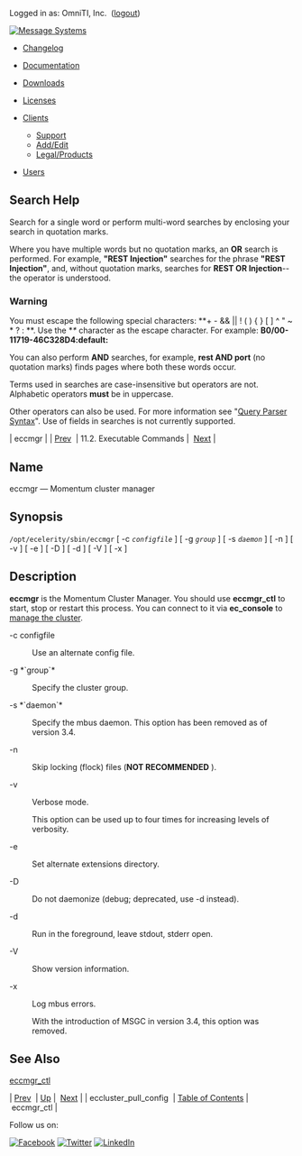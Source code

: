 Logged in as: OmniTI, Inc.  ([logout](https://support.messagesystems.com/logout.php))

[![Message Systems](https://support.messagesystems.com/images/ms-white205.png)](https://support.messagesystems.com/start.php) 

*   [Changelog](https://support.messagesystems.com/start.php?show=changelog)
*   [Documentation](https://support.messagesystems.com/docs/)
*   [Downloads](https://support.messagesystems.com/start.php)

*   [Licenses](https://support.messagesystems.com/license_summary.php)
*   <a href="">Clients</a>
    *   [Support](https://support.messagesystems.com/cs.php)
    *   [Add/Edit](https://support.messagesystems.com/edit_client.php)
    *   [Legal/Products](https://support.messagesystems.com/edit_products.php)
*   [Users](https://support.messagesystems.com/edit_customer.php)

## Search Help

Search for a single word or perform multi-word searches by enclosing your search in quotation marks.

Where you have multiple words but no quotation marks, an **OR** search is performed. For example, **"REST Injection"** searches for the phrase **"REST Injection"**, and, without quotation marks, searches for **REST OR Injection**--the operator is understood.

### Warning

You must escape the following special characters: **+ - && || ! ( ) { } [ ] ^ " ~ * ? : \**. Use the **\** character as the escape character. For example: **B0/00-11719-46C328D4\:default\:**

You can also perform **AND** searches, for example, **rest AND port** (no quotation marks) finds pages where both these words occur.

Terms used in searches are case-insensitive but operators are not. Alphabetic operators **must** be in uppercase.

Other operators can also be used. For more information see "[Query Parser Syntax](https://lucene.apache.org/core/old_versioned_docs/versions/3_0_0/queryparsersyntax.html)". Use of fields in searches is not currently supported.

| eccmgr |
| [Prev](executable.eccluster_pull_config.php)  | 11.2. Executable Commands |  [Next](executable.eccmgr_ctl.php) |

<a name="executable.eccmgr"></a>
## Name

eccmgr — Momentum cluster manager

## Synopsis

`/opt/ecelerity/sbin/eccmgr` [ -c *`configfile`* ] [ -g *`group`* ] [ -s *`daemon`* ] [ -n ] [ -v ] [ -e ] [ -D ] [ -d ] [ -V ] [ -x ]

<a name="idp8406736"></a>
## Description

**eccmgr** is the Momentum Cluster Manager. You should use **eccmgr_ctl** to start, stop or restart this process. You can connect to it via **ec_console** to [manage the cluster](cluster.operations.php "7.7. Using the Momentum Cluster Manager").

<dl class="variablelist">

<dt>-c configfile</dt>

<dd>

Use an alternate config file.

</dd>

<dt>-g *`group`*</dt>

<dd>

Specify the cluster group.

</dd>

<dt>-s *`daemon`*</dt>

<dd>

Specify the mbus daemon. This option has been removed as of version 3.4.

</dd>

<dt>-n</dt>

<dd>

Skip locking (flock) files (**NOT RECOMMENDED** ).

</dd>

<dt>-v</dt>

<dd>

Verbose mode.

This option can be used up to four times for increasing levels of verbosity.

</dd>

<dt>-e</dt>

<dd>

Set alternate extensions directory.

</dd>

<dt>-D</dt>

<dd>

Do not daemonize (debug; deprecated, use -d instead).

</dd>

<dt>-d</dt>

<dd>

Run in the foreground, leave stdout, stderr open.

</dd>

<dt>-V</dt>

<dd>

Show version information.

</dd>

<dt>-x</dt>

<dd>

Log mbus errors.

With the introduction of MSGC in version 3.4, this option was removed.

</dd>

</dl>

<a name="idp8430816"></a>
## See Also

[eccmgr_ctl](executable.eccmgr_ctl.php "eccmgr_ctl")

| [Prev](executable.eccluster_pull_config.php)  | [Up](exe.commands.details.php) |  [Next](executable.eccmgr_ctl.php) |
| eccluster_pull_config  | [Table of Contents](index.php) |  eccmgr_ctl |

Follow us on:

[![Facebook](https://support.messagesystems.com/images/icon-facebook.png)](http://www.facebook.com/messagesystems) [![Twitter](https://support.messagesystems.com/images/icon-twitter.png)](http://twitter.com/#!/MessageSystems) [![LinkedIn](https://support.messagesystems.com/images/icon-linkedin.png)](http://www.linkedin.com/company/message-systems)